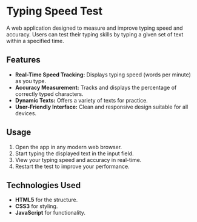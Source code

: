 # Typing Speed Test

A web application designed to measure and improve typing speed and accuracy. Users can test their typing skills by typing a given set of text within a specified time.

## Features

- **Real-Time Speed Tracking:** Displays typing speed (words per minute) as you type.
- **Accuracy Measurement:** Tracks and displays the percentage of correctly typed characters.
- **Dynamic Texts:** Offers a variety of texts for practice.
- **User-Friendly Interface:** Clean and responsive design suitable for all devices.

## Usage

1. Open the app in any modern web browser.
2. Start typing the displayed text in the input field.
3. View your typing speed and accuracy in real-time.
4. Restart the test to improve your performance.

## Technologies Used

- **HTML5** for the structure.
- **CSS3** for styling.
- **JavaScript** for functionality.
